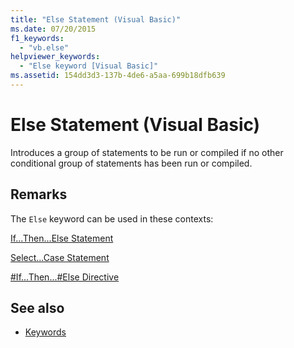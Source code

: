 ```yaml
---
title: "Else Statement (Visual Basic)"
ms.date: 07/20/2015
f1_keywords: 
  - "vb.else"
helpviewer_keywords: 
  - "Else keyword [Visual Basic]"
ms.assetid: 154dd3d3-137b-4de6-a5aa-699b18dfb639
---
```

# Else Statement (Visual Basic)
Introduces a group of statements to be run or compiled if no other conditional group of statements has been run or compiled.  
  
## Remarks  
 The `Else` keyword can be used in these contexts:  
  
 [If...Then...Else Statement](../../../visual-basic/language-reference/statements/if-then-else-statement.md)  
  
 [Select...Case Statement](../../../visual-basic/language-reference/statements/select-case-statement.md)  
  
 [#If...Then...#Else Directive](../../../visual-basic/language-reference/directives/if-then-else-directives.md)  
  
## See also
- [Keywords](../../../visual-basic/language-reference/keywords/index.md)
